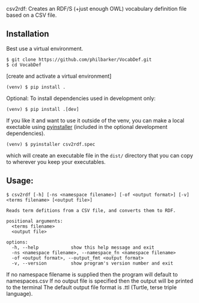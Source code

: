 csv2rdf: Creates an RDF/S (+just enough OWL) vocabulary definition file based on a CSV file.

## Installation
Best use a virtual environment.

```
$ git clone https://github.com/philbarker/VocabDef.git
$ cd VocabDef
```
[create and activate a virtual environment]
```
(venv) $ pip install .
```

Optional:
To install dependencies used in development only:
```
(venv) $ pip install .[dev] 
```

If you like it and want to use it outside of the venv, you can make a local exectable using [pyinstaller](https://pyinstaller.org/en/stable/index.html) (included in the optional development dependencies).

```
(venv) $ pyinstaller csv2rdf.spec
```

which will create an executable file in the `dist/` directory that you can copy to wherever you keep your executables.

## Usage: 
```
$ csv2rdf [-h] [-ns <namespace filename>] [-of <output format>] [-v] <terms filename> [<output file>]

Reads term defitions from a CSV file, and converts them to RDF.

positional arguments:
  <terms filename>
  <output file>

options:
  -h, --help            show this help message and exit
  -ns <namespace filename>, --namespace_fn <namespace filename>
  -of <output format>, --output_fmt <output format>
  -v, --version         show program's version number and exit
```

If no namespace filename is supplied then the program will default to namespaces.csv
If no output file is specified then the output will be printed to the terminal
The default output file format is .ttl (Turtle, terse triple language).